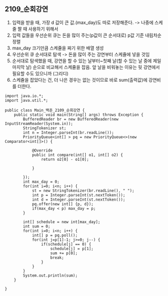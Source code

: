 ## 2109_순회강연
1. 입력을 받을 때, 가장 d 값이 큰 값.(max_day)도 따로 저장해준다. -> 나중에 스케줄 짤 때 사용하기 위해서
2. 입력 값들을 우선순위 큐는 돈을 많이 주는(p값이 큰 순서대로) p값 기준 내림차순 정렬
3. max_day 크기만큼 스케쥴을 짜기 위한 배열 생성
4. 우선순위 큐 순서대로 탐색 -> 돈을 많이 주는 강연부터 스케쥴에 넣을 것임
5. 순서대로 탐색했을 때, 강연을 할 수 있는 날부터~첫째 날(할 수 있는 날 중에 제일 마지막 날) 순으로 비교해서 스케쥴을 잡음. 앞 날을 비워놓는 이유는 뒷 강연에서 필요할 수도 있으니까 (그리디)
6. 스케쥴을 잡았다는 건, 더 나은 경우는 없는 것이므로 바로 sum(출력값)에 강연비를 더한다.

```
import java.io.*;
import java.util.*;

public class Main_백준_2109_순회강연 {
	public static void main(String[] args) throws Exception {
		BufferedReader br = new BufferedReader(new InputStreamReader(System.in));
		StringTokenizer st;
		int n = Integer.parseInt(br.readLine());
		PriorityQueue<int[] > pq = new PriorityQueue<>(new Comparator<int[]>() {

			@Override
			public int compare(int[] o1, int[] o2) {
				return o2[0] - o1[0];
				
			}
			
		});
		int max_day = 0;
		for(int i=0; i<n; i++) {
			st = new StringTokenizer(br.readLine(), " ");
			int p = Integer.parseInt(st.nextToken());
			int d = Integer.parseInt(st.nextToken());
			pq.offer(new int[] {p, d});
			if(max_day < p) max_day = p;
		}
		
		int[] schedule = new int[max_day];
		int sum = 0;
		for(int i=0; i<n; i++) {
			int[] p = pq.poll();
			for(int j=p[1]-1; j>=0; j--) {
				if(schedule[j] == 0) {
					schedule[j] = p[1];
					sum += p[0];
					break;
				}
			}
		}
		System.out.println(sum);
	}

}
```
